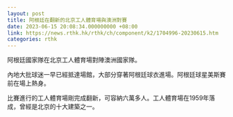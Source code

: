 ```yaml
---
layout: post
title: 阿根廷在翻新的北京工人體育場與澳洲對賽
date: 2023-06-15 20:08:34.000000000 +08:00
link: https://news.rthk.hk/rthk/ch/component/k2/1704996-20230615.htm
categories: rthk
---
```


阿根廷國家隊在北京工人體育場對陣澳洲國家隊。

內地大批球迷一早已經抵達場館，大部分穿著阿根廷球衣進場。阿根廷球星美斯賽前在場上熱身。

比賽進行的工人體育場剛完成翻新，可容納六萬多人。工人體育場在1959年落成，曾經是北京的十大建築之一。
